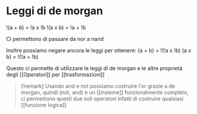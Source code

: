 # Leggi di de morgan

!(a + b) = !a x !b
!(a x b) = !a + !b

Ci permettono di passare da nor a nand

Inoltre possiamo negare ancora le leggi per ottenere:
(a + b)  = !(!a x !b)
(a x b)   = !(!a + !b)




Questo ci permette di utilizzare le leggi di de morgan e le altre proprietà degli [[Operatori]] per [[trasformazioni]]

>[!remark]
>Usando and e not possiamo costruire l'or grazie a de morgan, quindi (not, and) è un [[insieme]] funzionalmente completo, ci permettono questi due soli operatori infatti di costruire qualsiasi [[funzione logica]]

